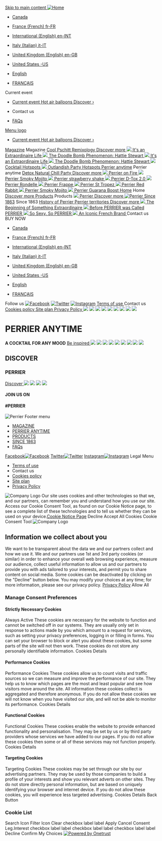 [ Skip to main content ](https://www.perrier.com/ca/en-ca#main-content)
[ ![Home](https://www.perrier.com/ca/themes/custom/perrier/images/logo.png) ](https://www.perrier.com/ca/en-ca "Home")
  * [ Canada  ](https://www.perrier.com/ca/en-ca)
  * [ France (French) fr-FR ](https://www.perrier.com/fr/)
  * [ International (English) en-INT ](https://www.perrier.com/)
  * [ Italy (Italian) it-IT ](https://www.perrier.com/it/)
  * [ United Kingdom (English) en-GB ](https://www.perrier.com/uk/)
  * [ United States -US ](https://www.goodnes.com/perrier/)


  * [English](https://www.perrier.com/ca/en-ca)
  * [FRANÇAIS](https://www.perrier.com/ca/fr-ca)


Current event
  * [ Current event Hot air balloons Discover › ](https://www.perrier.com/ca/en-ca/event/hot-air-balloons)


  * Contact us
  * [FAQs](https://www.perrier.com/ca/en-ca/faqs)


[Menu logo](https://www.perrier.com/ca/en-ca)
  * [ Current event Hot air balloons Discover › ](https://www.perrier.com/ca/en-ca/event/hot-air-balloons)


[Magazine](https://www.perrier.com/ca/en-ca/article-listing/magazine)
Magazine 
[ Cool Pschitt ](https://www.perrier.com/ca/en-ca/article-listing/magazine/cool-pschitt)
[ Remixology ](https://www.perrier.com/ca/en-ca/article-listing/magazine/remixology)
[ Discover more ](https://www.perrier.com/ca/en-ca/article-listing/magazine)
[ ![](https://www.perrier.com/ca/sites/g/files/xknfdk446/files/styles/thumbnail_173/public/2018-02/header_desktop_1920x800_article_christmas.jpg.webp?itok=3O4IiBkd) It's an Extraordinaire Life ](https://www.perrier.com/ca/en-ca/article/its-an-extraordinaire-life)
[ ![](https://www.perrier.com/ca/sites/g/files/xknfdk446/files/styles/thumbnail_173/public/hattie_stewart_header_1920x800_2.jpg.webp?itok=JayFWrkQ) The Doodle Bomb Phenomenon: Hattie Stewart ](https://www.perrier.com/ca/en-ca/article/the-doodle-bomb-phenomenon)
[ ![](https://www.perrier.com/ca/sites/g/files/xknfdk446/files/styles/thumbnail_173/public/2018-02/header_desktop_1920x800_article_christmas.jpg.webp?itok=3O4IiBkd) It's an Extraordinaire Life ](https://www.perrier.com/ca/en-ca/article/its-an-extraordinaire-life)
[ ![](https://www.perrier.com/ca/sites/g/files/xknfdk446/files/styles/thumbnail_173/public/hattie_stewart_header_1920x800_2.jpg.webp?itok=JayFWrkQ) The Doodle Bomb Phenomenon: Hattie Stewart ](https://www.perrier.com/ca/en-ca/article/the-doodle-bomb-phenomenon)
[ ![](https://www.perrier.com/ca/sites/g/files/xknfdk446/files/styles/thumbnail_173/public/2023-09/bar_header_1920x800_3_0.jpg.webp?itok=w-c9odhH) Cocktail Hotspots ](https://www.perrier.com/ca/en-ca/article/cocktail-hotspots)
[ ![](https://www.perrier.com/ca/sites/g/files/xknfdk446/files/styles/thumbnail_173/public/party_header_1920x800_3.jpg.webp?itok=T7jSftbM) Outlandish Party Hotspots ](https://www.perrier.com/ca/en-ca/article/outlandish-party-hotspots)
[Perrier anytime](https://www.perrier.com/ca/en-ca/perrier-anytime)
Perrier anytime 
[ Detox ](https://www.perrier.com/ca/en-ca/perrier-anytime/mood/detox)
[ Natural ](https://www.perrier.com/ca/en-ca/perrier-anytime/mood/natural)
[ Chill ](https://www.perrier.com/ca/en-ca/perrier-anytime/mood/chill)
[ Party ](https://www.perrier.com/ca/en-ca/perrier-anytime/mood/party)
[ Discover more ](https://www.perrier.com/ca/en-ca/perrier-anytime)
[ ![](https://www.perrier.com/ca/sites/g/files/xknfdk446/files/styles/thumbnail_173/public/perrier_on_fire_5.jpg.webp?itok=ZcmEFTsj) Perrier on Fire ](https://www.perrier.com/ca/en-ca/perrier-anytime/recipe/perrier-on-fire-0)
[ ![](https://www.perrier.com/ca/sites/g/files/xknfdk446/files/styles/thumbnail_173/public/perrier_smoky_mojito_3.jpg.webp?itok=83tPKYx0) Perrier Smoky Mojito ](https://www.perrier.com/ca/en-ca/perrier-anytime/recipe/perrier-smoky-mojito-0)
[ ![](https://www.perrier.com/ca/sites/g/files/xknfdk446/files/styles/thumbnail_173/public/perrier_strawberry_shake_9.jpg.webp?itok=EfpCqdKd) Perrier strawberry shake ](https://www.perrier.com/ca/en-ca/perrier-anytime/recipe/perrier-strawberry-shake)
[ ![](https://www.perrier.com/ca/sites/g/files/xknfdk446/files/styles/thumbnail_173/public/perrier_d_tox_2_9.jpg.webp?itok=nidTAU4N) Perrier D-Tox 2.0 ](https://www.perrier.com/ca/en-ca/perrier-anytime/recipe/perrier-d-tox-20)
[ ![](https://www.perrier.com/ca/sites/g/files/xknfdk446/files/styles/thumbnail_173/public/perrier_perfect_serve_9.jpg.webp?itok=HnmNLhHo) Perrier Rondelle ](https://www.perrier.com/ca/en-ca/perrier-anytime/recipe/perrier-rondelle)
[ ![](https://www.perrier.com/ca/sites/g/files/xknfdk446/files/styles/thumbnail_173/public/perrier_frappe_9.jpg.webp?itok=mwj66Yld) Perrier Frappe ](https://www.perrier.com/ca/en-ca/perrier-anytime/recipe/perrier-frappe-0)
[ ![](https://www.perrier.com/ca/sites/g/files/xknfdk446/files/styles/thumbnail_173/public/perrier_st_tropez_5.jpg.webp?itok=wKmu-eJR) Perrier St Tropez ](https://www.perrier.com/ca/en-ca/perrier-anytime/recipe/perrier-st-tropez-0)
[ ![](https://www.perrier.com/ca/sites/g/files/xknfdk446/files/styles/thumbnail_173/public/PERRIER-LAPIN-ROUGE.en%20338x505.png.webp?itok=yi9m9CdE) Perrier Red Rabbit ](https://www.perrier.com/ca/en-ca/perrier-anytime/recipe/perrier-red-rabbit)
[ ![](https://www.perrier.com/ca/sites/g/files/xknfdk446/files/styles/thumbnail_173/public/perrier_smoky_mojito_3.jpg.webp?itok=83tPKYx0) Perrier Smoky Mojito ](https://www.perrier.com/ca/en-ca/perrier-anytime/recipe/perrier-smoky-mojito-0)
[ ![](https://www.perrier.com/ca/sites/g/files/xknfdk446/files/styles/thumbnail_173/public/perrier_guarana_boost_5.jpg.webp?itok=_redSLPd) Perrier Guarana Boost ](https://www.perrier.com/ca/en-ca/perrier-anytime/recipe/perrier-guarana-boost)
[Home](https://www.perrier.com/ca/en-ca)
Home 
[ Discover more ](https://www.perrier.com/ca/en-ca)
[Products](https://www.perrier.com/ca/en-ca/products/detail/perrier)
Products 
[ ![](https://www.perrier.com/ca/sites/g/files/xknfdk446/files/styles/thumbnail_173/public/2018-07/Original_push_2018_CANADA%20FR.jpg.webp?itok=hUAQRcfT) Perrier ](https://www.perrier.com/ca/en-ca/products/detail/perrier)
[ Discover more ](https://www.perrier.com/ca/en-ca/products/detail/perrier)
[ ![Perrier](https://www.perrier.com/ca/sites/g/files/xknfdk446/files/styles/pm_product_hover_image/public/2018-07/Original_push_2018_CANADA%20FR.jpg.webp?itok=DIaYXCN0) ](https://www.perrier.com/ca/en-ca/products/detail/perrier)
[Since 1863](https://www.perrier.com/ca/en-ca/article-listing/since-1863)
Since 1863 
[ History of Perrier ](https://www.perrier.com/ca/en-ca/article-listing/since-1863/history-of-perrier)
[ Perrier territories ](https://www.perrier.com/ca/en-ca/article-listing/since-1863/perrier-territories)
[ Discover more ](https://www.perrier.com/ca/en-ca/article-listing/since-1863)
[ ![](https://www.perrier.com/ca/sites/g/files/xknfdk446/files/styles/thumbnail_173/public/2023-09/Resize_Perrier_Header5.jpg.webp?itok=mYi8QIG6) The Beginning of Something Extraordinaire ](https://www.perrier.com/ca/en-ca/since-1863/history/the-beginning)
[ ![](https://www.perrier.com/ca/sites/g/files/xknfdk446/files/styles/thumbnail_173/public/2023-09/Resize_Perrier_Header6_0.jpg.webp?itok=VdjgZdtL) Before PERRIER was Called PERRIER ](https://www.perrier.com/ca/en-ca/since-1863/history/before-perrier-was-perrier)
[ ![](https://www.perrier.com/ca/sites/g/files/xknfdk446/files/styles/thumbnail_173/public/2017-12/Resize_Perrier_Header_1.jpg.webp?itok=aaJBLrHj) So Sexy. So PERRIER ](https://www.perrier.com/ca/en-ca/since-1863/history/so-sexy-so-perrier)
[ ![](https://www.perrier.com/ca/sites/g/files/xknfdk446/files/styles/thumbnail_173/public/2017-12/Resize_Perrier_Header8_0.jpg.webp?itok=YtR3j5az) An Iconic French Brand ](https://www.perrier.com/ca/en-ca/since-1863/history/an-iconic-french-brand)
Contact us
BUY NOW
  * [ Canada  ](https://www.perrier.com/ca/en-ca)
  * [ France (French) fr-FR ](https://www.perrier.com/fr/)
  * [ International (English) en-INT ](https://www.perrier.com/)
  * [ Italy (Italian) it-IT ](https://www.perrier.com/it/)
  * [ United Kingdom (English) en-GB ](https://www.perrier.com/uk/)
  * [ United States -US ](https://www.goodnes.com/perrier/)


  * [English](https://www.perrier.com/ca/en-ca)
  * [FRANÇAIS](https://www.perrier.com/ca/fr-ca)


Follow us
[![Facebook](https://www.perrier.com/ca/sites/g/files/xknfdk446/files/2017-12/facebook-white.png)](https://www.facebook.com/PerrierCA/) [![Twitter](https://www.perrier.com/ca/sites/g/files/xknfdk446/files/2017-12/twitter-white.png)](https://twitter.com/PerrierCA) [![Instagram](https://www.perrier.com/ca/sites/g/files/xknfdk446/files/2017-12/instagram-white.png)](https://www.instagram.com/perriercanada/)
[ Terms of use ](https://www.madewithnestle.ca/terms-and-conditions) Contact us [ Cookies policy ](https://www.madewithnestle.ca/nestle-cookies-policy) [ Site plan ](https://www.perrier.com/ca/en-ca/site-map) [ Privacy Policy ](https://www.madewithnestle.ca/privacy-policy)
![](https://www.perrier.com/ca/sites/g/files/xknfdk446/files/styles/generic_image_style/public/themes/custom/perrier/images/parallax_feature_box/ball2.png.webp)
![](https://www.perrier.com/ca/sites/g/files/xknfdk446/files/styles/generic_image_style/public/themes/custom/perrier/images/parallax_feature_box/ball3.png.webp)
![](https://www.perrier.com/ca/sites/g/files/xknfdk446/files/styles/generic_image_style/public/themes/custom/perrier/images/parallax_feature_box/ball1.png.webp)
![](https://www.perrier.com/ca/sites/g/files/xknfdk446/files/styles/generic_image_style/public/themes/custom/perrier/images/parallax_feature_box/ball4.png.webp)
![](https://www.perrier.com/ca/sites/g/files/xknfdk446/files/styles/generic_image_style/public/themes/custom/perrier/images/parallax_feature_box/ball5.png.webp)
![](https://www.perrier.com/ca/sites/g/files/xknfdk446/files/styles/generic_image_style/public/themes/custom/perrier/images/parallax_feature_box/bottle2.png.webp)
![](https://www.perrier.com/ca/sites/g/files/xknfdk446/files/styles/generic_image_style/public/themes/custom/perrier/images/parallax_feature_box/bottle1.png.webp)
![](https://www.perrier.com/ca/sites/g/files/xknfdk446/files/styles/generic_image_style/public/themes/custom/perrier/images/parallax_feature_box/leaf2.png.webp)
![](https://www.perrier.com/ca/sites/g/files/xknfdk446/files/styles/generic_image_style/public/themes/custom/perrier/images/parallax_feature_box/leaf1.png.webp)
# PERRIER ANYTIME
**A COCKTAIL FOR ANY MOOD**
[ Be inspired ](https://www.perrier.com/ca/en-ca/perrier-anytime)
![](https://www.perrier.com/ca/en-ca)
![](https://www.perrier.com/ca/en-ca)
![](https://www.perrier.com/ca/en-ca)
![](https://www.perrier.com/ca/en-ca)
![](https://www.perrier.com/ca/en-ca)
![](https://www.perrier.com/ca/en-ca)
![](https://www.perrier.com/ca/en-ca)
![](https://www.perrier.com/ca/en-ca)
![](https://www.perrier.com/ca/en-ca)
## DISCOVER
### PERRIER
[ Discover ](https://www.perrier.com/ca/en-ca/article-listing/since-1863)
![](https://www.perrier.com/ca/en-ca)
![](https://www.perrier.com/ca/en-ca)
![](https://www.perrier.com/ca/en-ca)
![](https://www.perrier.com/ca/en-ca)
#### JOIN US ON
#### #PERRIER
![Perrier](https://www.perrier.com/ca/sites/g/files/xknfdk446/files/styles/generic_image_style/public/themes/custom/perrier/images/logo_footer.png.webp)
Footer menu
  * [MAGAZINE](https://www.perrier.com/ca/en-ca/article-listing/magazine)
  * [PERRIER ANYTIME](https://www.perrier.com/ca/en-ca/perrier-anytime)
  * [PRODUCTS](https://www.perrier.com/ca/en-ca/products)
  * [SINCE 1863](https://www.perrier.com/ca/en-ca/article-listing/since-1863)
  * [FAQs](https://www.perrier.com/ca/en-ca/faqs)


[Facebook![Facebook](https://www.perrier.com/ca/en-ca)](https://www.facebook.com/PerrierCA/) [Twitter![Twitter](https://www.perrier.com/ca/en-ca)](https://twitter.com/PerrierCA) [Instagram![Instagram](https://www.perrier.com/ca/en-ca)](https://www.instagram.com/perriercanada/)
Legal Menu
  * [Terms of use](https://www.madewithnestle.ca/terms-and-conditions)
  * Contact us
  * [Cookies policy](https://www.madewithnestle.ca/nestle-cookies-policy)
  * [Site plan](https://www.perrier.com/ca/en-ca/site-map)
  * [Privacy Policy](https://www.madewithnestle.ca/privacy-policy)


![Company Logo](https://cdn.cookielaw.org/logos/342fb339-6da0-4f6f-9910-97f858be21ab/68f14e09-08ba-4328-9706-9f2c084cd892/728a0a68-c06d-470c-bda3-7f71b05f59b8/Perrier.png)
Our site uses cookies and other technologies so that we, and our partners, can remember you and understand how you use our site. Access our Cookie Consent Tool, as found on our Cookie Notice page, to see a complete list of these technologies and to tell us whether they can be used on your device.[Cookie Notice Page](https://www.madewithnestle.ca/nestle-cookies-policy)
Decline Accept All Cookies
Cookie Consent Tool
![Company Logo](https://cdn.cookielaw.org/logos/342fb339-6da0-4f6f-9910-97f858be21ab/68f14e09-08ba-4328-9706-9f2c084cd892/91478f6a-a4a2-4a31-a73d-b2defce3a22d/Perrier.png)
## Information we collect about you
We want to be transparent about the data we and our partners collect and how we use it. We and our partners use 1st and 3rd party cookies (or similar) in order to enhance your overall web browsing experience, measure our audience, collect useful information to allow us and our partners to provide you with ads tailored to your interests, and permit you to share content on social media. Some cookies can be deactivated by clicking on the "Decline" button below. You may modify your choices at any time; for more information, please see our privacy policy. [Privacy Policy](https://www.madewithnestle.ca/privacy-policy)
Allow All
###  Manage Consent Preferences
#### Strictly Necessary Cookies
Always Active
These cookies are necessary for the website to function and cannot be switched off in our systems. They are usually only set in response to actions made by you which amount to a request for services, such as setting your privacy preferences, logging in or filling in forms. You can set your browser to block or alert you about these cookies, but some parts of the site will not then work. These cookies do not store any personally identifiable information.
Cookies Details‎
#### Performance Cookies
Performance Cookies
These cookies allow us to count visits and traffic sources so we can measure and improve the performance of our site. They help us to know which pages are the most and least popular and see how visitors move around the site. All information these cookies collect is aggregated and therefore anonymous. If you do not allow these cookies we will not know when you have visited our site, and will not be able to monitor its performance.
Cookies Details‎
#### Functional Cookies
Functional Cookies
These cookies enable the website to provide enhanced functionality and personalisation. They may be set by us or by third party providers whose services we have added to our pages. If you do not allow these cookies then some or all of these services may not function properly.
Cookies Details‎
#### Targeting Cookies
Targeting Cookies
These cookies may be set through our site by our advertising partners. They may be used by those companies to build a profile of your interests and show you relevant adverts on other sites. They do not store directly personal information, but are based on uniquely identifying your browser and internet device. If you do not allow these cookies, you will experience less targeted advertising.
Cookies Details‎
Back Button
### Cookie List
Search Icon
Filter Icon
Clear
checkbox label label
Apply Cancel
Consent Leg.Interest
checkbox label label
checkbox label label
checkbox label label
Decline Confirm My Choices
[![Powered by Onetrust](https://cdn.cookielaw.org/logos/static/powered_by_logo.svg)](https://www.onetrust.com/products/cookie-consent/)
